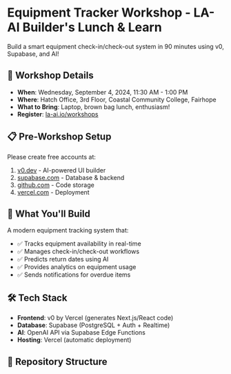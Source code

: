 # Equipment Tracker Workshop - LA-AI Builder's Lunch & Learn

Build a smart equipment check-in/check-out system in 90 minutes using v0, Supabase, and AI!

## 🚀 Workshop Details
- **When**: Wednesday, September 4, 2024, 11:30 AM - 1:00 PM
- **Where**: Hatch Office, 3rd Floor, Coastal Community College, Fairhope
- **What to Bring**: Laptop, brown bag lunch, enthusiasm!
- **Register**: [la-ai.io/workshops](https://la-ai.io/workshops)

## 📋 Pre-Workshop Setup
Please create free accounts at:
1. [v0.dev](https://v0.dev) - AI-powered UI builder
2. [supabase.com](https://supabase.com) - Database & backend
3. [github.com](https://github.com) - Code storage
4. [vercel.com](https://vercel.com) - Deployment

## 🎯 What You'll Build
A modern equipment tracking system that:
- ✅ Tracks equipment availability in real-time
- ✅ Manages check-in/check-out workflows  
- ✅ Predicts return dates using AI
- ✅ Provides analytics on equipment usage
- ✅ Sends notifications for overdue items

## 🛠️ Tech Stack
- **Frontend**: v0 by Vercel (generates Next.js/React code)
- **Database**: Supabase (PostgreSQL + Auth + Realtime)
- **AI**: OpenAI API via Supabase Edge Functions
- **Hosting**: Vercel (automatic deployment)

## 📁 Repository Structure
